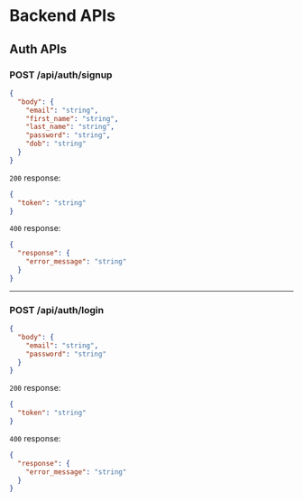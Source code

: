 # Backend APIs

## Auth APIs

### POST /api/auth/signup

```json
{
  "body": {
    "email": "string",
    "first_name": "string",
    "last_name": "string",
    "password": "string",
    "dob": "string"
  }
}
```

`200` response:

```json
{
  "token": "string"
}
```

`400` response:

```json
{
  "response": {
    "error_message": "string"
  }
}
```

---

### POST /api/auth/login

```json
{
  "body": {
    "email": "string",
    "password": "string"
  }
}
```

`200` response:

```json
{
  "token": "string"
}
```

`400` response:

```json
{
  "response": {
    "error_message": "string"
  }
}
```
